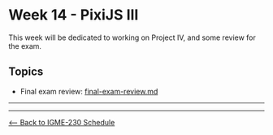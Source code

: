 # Week 14 - PixiJS III
This week will be dedicated to working on Project IV, and some review for the exam.

## Topics
- Final exam review: [final-exam-review.md](../exams/final-exam-review.md)

<hr><hr>

[<-- Back to IGME-230 Schedule](../schedule.md)
